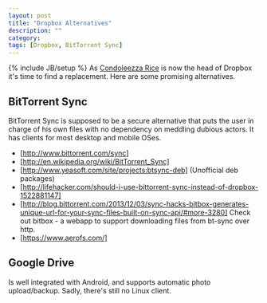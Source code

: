 ```yaml
---
layout: post
title: "Dropbox Alternatives"
description: ""
category: 
tags: [Dropbox, BitTorrent Sync]
---
```

{% include JB/setup %}
As [Condoleezza Rice](http://www.drop-dropbox.com/) is now the head of Dropbox
it's time to find a replacement.
Here are some promising alternatives.

BitTorrent Sync
---------------

BitTorrent Sync is supposed to be a secure alternative
that puts the user in charge of his own files
with no dependency on meddling dubious actors.
It has clients for most desktop and mobile OSes.

* [http://www.bittorrent.com/sync]
* [http://en.wikipedia.org/wiki/BitTorrent_Sync]
* [http://www.yeasoft.com/site/projects:btsync-deb] (Unofficial deb packages)
* [http://lifehacker.com/should-i-use-bittorrent-sync-instead-of-dropbox-1522881147]
* [http://blog.bittorrent.com/2013/12/03/sync-hacks-bitbox-generates-unique-url-for-your-sync-files-built-on-sync-api/#more-3280] Check out bitbox - a webapp to support downloading files from bt-sync over http.
* [https://www.aerofs.com/]

Google Drive
------------

Is well integrated with Android,
and supports automatic photo upload/backup.
Sadly, there's still no Linux client.



